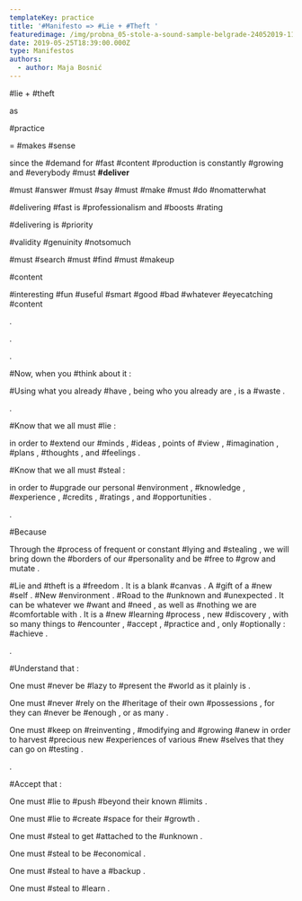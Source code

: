 ```yaml
---
templateKey: practice
title: '#Manifesto => #Lie + #Theft '
featuredimage: /img/probna_05-stole-a-sound-sample-belgrade-24052019-1137.jpg
date: 2019-05-25T18:39:00.000Z
type: Manifestos
authors:
  - author: Maja Bosnić
---
```

\#lie + #theft 

as 

\#practice 

\= #makes #sense 

since the #demand for #fast #content #production is constantly #growing and #everybody #must **\#deliver** 

\#must #answer #must #say #must #make #must #do #nomatterwhat

\#delivering #fast is #professionalism and #boosts #rating

\#delivering is #priority 

\#validity #genuinity #notsomuch

\#must #search #must #find #must #makeup

\#content

\#interesting #fun #useful #smart #good #bad #whatever #eyecatching #content

.

.

.

\#Now, when you #think about it :

\#Using what you already #have , being who you already are , is a #waste .

.

\#Know that we all must #lie :

in order to #extend our #minds , #ideas , points of #view , #imagination , #plans , #thoughts , and #feelings .

\#Know that we all must #steal :

in order to #upgrade our personal #environment , #knowledge , #experience , #credits , #ratings , and #opportunities .

.

\#Because

Through the #process of frequent or constant #lying and #stealing , we will bring down the #borders of our #personality and be #free to #grow and mutate . 

\#Lie and #theft is a #freedom . It is a blank #canvas . A #gift of a #new #self . #New #environment . #Road to the #unknown and #unexpected . It can be whatever we #want and #need , as well as #nothing we are #comfortable with . It is a #new #learning #process , new #discovery , with so many things to #encounter , #accept , #practice and , only #optionally : #achieve .

.

\#Understand that :

One must #never be #lazy to #present the #world as it plainly is .

One must #never #rely on the #heritage of their own #possessions , for they can #never be #enough , or as many .

One must #keep on #reinventing , #modifying and #growing #anew in order to harvest #precious new #experiences of various #new #selves that they can go on #testing .

.

\#Accept that :

One must #lie to #push #beyond their known #limits .

One must #lie to #create #space for their #growth .

One must #steal to get #attached to the #unknown .

One must #steal to be #economical .

One must #steal to have a #backup .

One must #steal to #learn .
